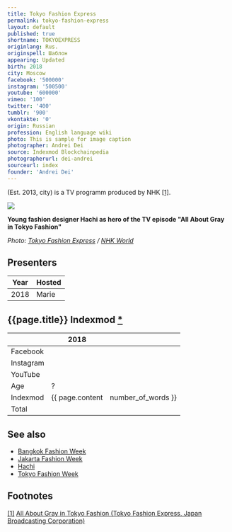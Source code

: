 ```yaml
---
title: Tokyo Fashion Express
permalink: tokyo-fashion-express
layout: default
published: true
shortname: TOKYOEXPRESS
originlang: Rus.
originspell: Шаблон
appearing: Updated
birth: 2018
city: Moscow
facebook: '500000'
instagram: '500500'
youtube: '600000'
vimeo: '100'
twitter: '400'
tumblr: '900'
vkontakte: '0'
origin: Russian
profession: English language wiki
photo: This is sample for image caption
photographer: Andrei Dei
source: Indexmod Blockchainpedia
photographerurl: dei-andrei
sourceurl: index
founder: 'Andrei Dei'
---
```


(Est. 2013, city) is a TV programm produced by NHK <span id="a1">[\[1\]](#f1)</span>.

![](https://www3.nhk.or.jp/nhkworld/en/tv/tokyofashion/update/program20180212_3.jpg)

**Young fashion designer Hachi as hero of the TV episode "All About Gray in Tokyo Fashion"**

*Photo: [Tokyo Fashion Express](tokyo-fashion-express) / [NHK World](https://www3.nhk.or.jp/nhkworld/en/tv/tokyofashion/program20180212.html)*

## Presenters

|Year|Hosted|
|----|-----|
|2018|Marie|

## {{page.title}} Indexmod [*](indexmod)

||2018||
|-|-|-|
|Facebook|||
|Instagram|||
|YouTube|||
|Age|?||
|Indexmod|{{ page.content | number_of_words }}||
|Total|||

## See also

+ [Bangkok Fashion Week](bangkok-fashion-week)
+ [Jakarta Fashion Week](jakarta-fashion-week)
+ [Hachi](hachi)
+ [Tokyo Fashion Week](tokyo-fashion-week)

## Footnotes

[[1]](#a1) <span id="f1"></span> [All About Gray in Tokyo Fashion (Tokyo Fashion Express, Japan Broadcasting Corporation)](https://www3.nhk.or.jp/nhkworld/en/tv/tokyofashion/program20180212.html)
